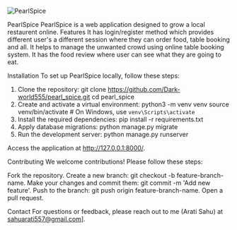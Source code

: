 ![PearlSpice](https://github.com/user-attachments/assets/5086cbc2-dcda-49a1-8c4d-04a3891cf0af)

PearlSpice
PearlSpice is a web application designed to grow a local restaurent online.
Features
It has login/register method which provides different user's a different session where they can order food, table booking and all.
It helps to manage the unwanted crowd using online table booking system.
It has the food review where user can see what they are going to eat.

Installation
To set up PearlSpice locally, follow these steps:

1. Clone the repository:
   git clone https://github.com/Dark-world555/pearl_spice.git
   cd pearl_spice
2. Create and activate a virtual environment:
   python3 -m venv venv
   source venv/bin/activate  # On Windows, use `venv\Scripts\activate`
3. Install the required dependencies:
   pip install -r requirements.txt
4. Apply database migrations:
   python manage.py migrate
5. Run the development server:
   python manage.py runserver

Access the application at http://127.0.0.1:8000/.

Contributing
We welcome contributions! Please follow these steps:

Fork the repository.
Create a new branch: git checkout -b feature-branch-name.
Make your changes and commit them: git commit -m 'Add new feature'.
Push to the branch: git push origin feature-branch-name.
Open a pull request.

Contact
For questions or feedback, please reach out to me (Arati Sahu) at sahuarati557@gmail.com].
